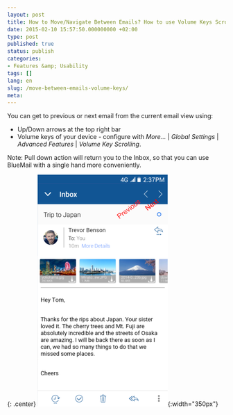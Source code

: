 ```yaml
---
layout: post
title: How to Move/Navigate Between Emails? How to use Volume Keys Scrolling?
date: 2015-02-10 15:57:50.000000000 +02:00
type: post
published: true
status: publish
categories:
- Features &amp; Usability
tags: []
lang: en
slug: /move-between-emails-volume-keys/
meta:
---
```


You can get to previous or next email from the current email view using:

* Up/Down arrows at the top right bar
* Volume keys of your device - configure with *More...* \| *Global Settings* \| *Advanced Features* \| *Volume Key Scrolling*.

Note: Pull down action will return you to the Inbox, so that you can use BlueMail with a single hand more conveniently.

{: .center}
![BlueMail Scroll](/assets/BlueMail_scroll.png){:width="350px"}
